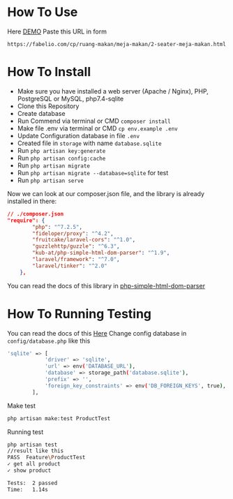 # How To Use
Here [DEMO](http://febelio.herokuapp.com/)
Paste this URL in form 
```
https://fabelio.com/cp/ruang-makan/meja-makan/2-seater-meja-makan.html
```

# How To Install
- Make sure you have installed a web server (Apache / Nginx), PHP, PostgreSQL or MySQL, php7.4-sqlite
- Clone this Repository
- Create database
- Run Commend via terminal or CMD `composer install`
- Make file .env via terminal or CMD `cp env.example .env`
- Update Configuration database in file `.env`
- Created file in `storage` with name `database.sqlite`
- Run `php artisan key:generate`
- Run `php artisan config:cache`
- Run `php artisan migrate`
- Run `php artisan migrate --database=sqlite` for test
- Run `php artisan serve`

Now we can look at our composer.json file, and the library is already installed in there:
```json
// ./composer.json
"require": {
        "php": "^7.2.5",
        "fideloper/proxy": "^4.2",
        "fruitcake/laravel-cors": "^1.0",
        "guzzlehttp/guzzle": "^6.3",
        "kub-at/php-simple-html-dom-parser": "^1.9",
        "laravel/framework": "^7.0",
        "laravel/tinker": "^2.0"
    },
```
You can read the docs of this library in [php-simple-html-dom-parser](https://github.com/Kub-AT/php-simple-html-dom-parser)


# How To Running Testing
You can read the docs of this [Here](https://laravel.com/docs/7.x/database-testing#extending-factories)
Change config database in `config/database.php` like this
```sh
'sqlite' => [
            'driver' => 'sqlite',
            'url' => env('DATABASE_URL'),
            'database' => storage_path('database.sqlite'),
            'prefix' => '',
            'foreign_key_constraints' => env('DB_FOREIGN_KEYS', true),
        ],
```
Make test
```sh
php artisan make:test ProductTest
```
Running test
```sh
php artisan test
//result like this
PASS  Feature\ProductTest
✓ get all product
✓ show product

Tests:  2 passed
Time:   1.14s
```

